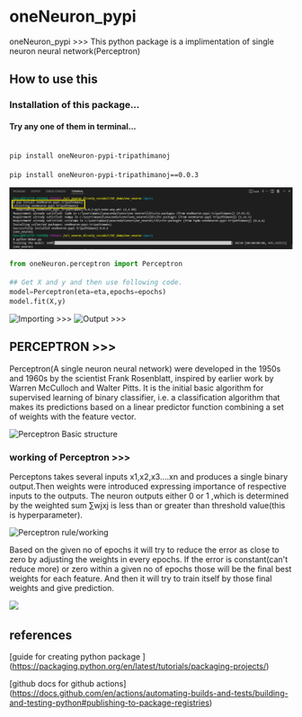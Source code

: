 # oneNeuron_pypi
oneNeuron_pypi >>> This python package is a implimentation of single neuron neural network(Perceptron)

## How to use this 
### Installation of this package...

#### Try any one of them  in terminal...

```bash

pip install oneNeuron-pypi-tripathimanoj

pip install oneNeuron-pypi-tripathimanoj==0.0.3

```
![Installation >>>](https://github.com/tripathimanoj/oneNeuron_pypi/blob/main/installing.PNG)

```python
from oneNeuron.perceptron import Perceptron

## Get X and y and then use following code.
model=Perceptron(eta=eta,epochs=epochs)
model.fit(X,y)
```
![Importing >>>](https://drive.google.com/file/d/1-K1NEQulRfwkHUA1RPF_bmooTgdPORXA/view?usp=sharing)
![Output >>>](https://drive.google.com/file/d/1J0fQCTZ8AKBkf2KH4kAdmAvaawIBrKfY/view?usp=sharing)


## PERCEPTRON >>>

Perceptron(A single neuron neural network) were developed in the 1950s and 1960s by the scientist Frank Rosenblatt, inspired by earlier work by Warren McCulloch and Walter Pitts.  It is  the initial basic algorithm for supervised learning of binary classifier, i.e. a classification algorithm that makes its predictions based on a linear predictor function combining a set of weights with the feature vector.

![Perceptron Basic structure](https://www.researchgate.net/profile/Brian-Mwandau/publication/325870973/figure/fig4/AS:639531594297345@1529487622181/Biological-Neuron-versus-Artificial-Neural-Network.png)

### working of Perceptron >>>

Perceptons takes several inputs x1,x2,x3....xn and produces a single binary output.Then weights were introduced expressing importance of respective inputs to the outputs. The neuron outputs either 0 or 1 ,which is determined by the weighted sum ∑wjxj is less than or greater than threshold value(this is hyperparameter).

![Perceptron rule/working](https://static.javatpoint.com/tutorial/machine-learning/images/perceptron-in-machine-learning4.png)

Based on the given no of epochs it will try to reduce the error as close to zero by adjusting the weights in every epochs. If the error is constant(can't reduce more) or zero within a given no of epochs those will be the final best weights for each feature. And then it will try to train itself by those final weights and give prediction.

![](https://miro.medium.com/max/1400/1*uzm-62Wq3J1JF1HwTMY4mg.png)


## references
[guide for creating python package ] (https://packaging.python.org/en/latest/tutorials/packaging-projects/)

[github docs for github actions] (https://docs.github.com/en/actions/automating-builds-and-tests/building-and-testing-python#publishing-to-package-registries)
